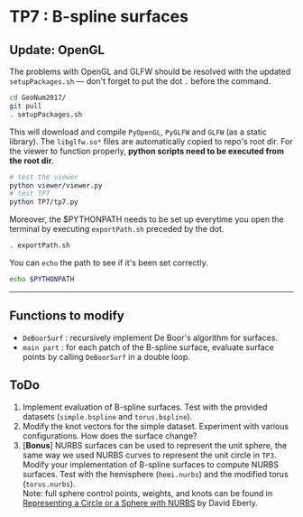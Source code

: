 # TP7 : B-spline surfaces

## Update: OpenGL

The problems with OpenGL and GLFW should be resolved with the updated `setupPackages.sh` — don't forget to put the dot  `.` before the command.
```bash
cd GeoNum2017/
git pull
. setupPackages.sh
```

This will download and compile `PyOpenGL`, `PyGLFW` and `GLFW` (as a static library).
The `libglfw.so*` files are automatically copied to repo's root dir.
For the viewer to function properly, **python scripts need to be executed from the root dir**.
```bash
# test the viewer
python viewer/viewer.py
# test TP7
python TP7/tp7.py
```

Moreover, the $PYTHONPATH needs to be set up everytime you open the terminal by executing `exportPath.sh` preceded by the dot.
```bash
. exportPath.sh
```
You can `echo` the path to see if it's been set correctly.
```bash
echo $PYTHONPATH
```

---

## Functions to modify
* `DeBoorSurf` : recursively implement De Boor's algorithm for surfaces.
* `main part` : for each patch of the B-spline surface, evaluate surface points by calling `DeBoorSurf` in a double loop.

## ToDo
1. Implement evaluation of B-spline surfaces. Test with the provided datasets (`simple.bspline` and `torus.bspline`).
1. Modify the knot vectors for the simple dataset. Experiment with various configurations. How does the surface change?
1. [**Bonus**] NURBS surfaces can be used to represent the unit sphere, the same way we used NURBS curves to represent the unit circle in `TP3`. Modify your implementation of B-spline surfaces to compute NURBS surfaces. Test with the hemisphere (`hemi.nurbs`) and the modified torus (`torus.nurbs`).  
Note: full sphere control points, weights, and knots can be found in [Representing a Circle or a Sphere with NURBS](https://www.geometrictools.com/Documentation/NURBSCircleSphere.pdf) by David Eberly.
